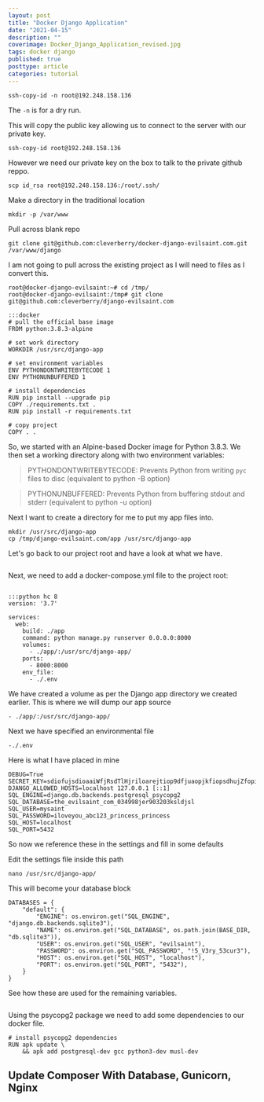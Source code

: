 ```yaml
---
layout: post
title: "Docker Django Application"
date: "2021-04-15"
description: ""
coverimage: Docker_Django_Application_revised.jpg
tags: docker django
published: true
posttype: article
categories: tutorial
---
```

```
ssh-copy-id -n root@192.248.158.136
```

The `-n` is for a dry run. 

This will copy the public key allowing us to connect to the server with our private key.
```
ssh-copy-id root@192.248.158.136
```

However we need our private key on the box to talk to the private github reppo.

```
scp id_rsa root@192.248.158.136:/root/.ssh/
```


Make a directory in the traditional location 

```
mkdir -p /var/www
```

Pull across blank repo
```
git clone git@github.com:cleverberry/docker-django-evilsaint.com.git  /var/www/django
```

I am not going to pull across the existing project as I will need to files as I convert this. 

```
root@docker-django-evilsaint:~# cd /tmp/
root@docker-django-evilsaint:/tmp# git clone git@github.com:cleverberry/django-evilsaint.com
```


```
:::docker
# pull the official base image
FROM python:3.8.3-alpine

# set work directory
WORKDIR /usr/src/django-app

# set environment variables
ENV PYTHONDONTWRITEBYTECODE 1
ENV PYTHONUNBUFFERED 1

# install dependencies
RUN pip install --upgrade pip
COPY ./requirements.txt .
RUN pip install -r requirements.txt

# copy project
COPY . .
```


So, we started with an Alpine-based Docker image for Python 3.8.3. We then set a working directory along with two environment variables:

> PYTHONDONTWRITEBYTECODE: Prevents Python from writing `pyc` files to disc (equivalent to python -B option)

> PYTHONUNBUFFERED: Prevents Python from buffering stdout and stderr (equivalent to python -u option)



Next I want to create a directory for me to put my app files into. 
```
mkdir /usr/src/django-app
cp /tmp/django-evilsaint.com/app /usr/src/django-app
```

Let's go back to our project root and have a look at what we have. 


<img src="/static/7d849d04-b590-4c8f-af96-0ee0a2ac856c.png" class="img-fluid" alt="">


Next, we need to add a docker-compose.yml file to the project root:

<img src="/static/d5b1bbdb-a07e-41e2-b771-f32f8edbb513.png" class="img-fluid" alt="">


```
:::python hc 8
version: '3.7'

services:
  web:
    build: ./app
    command: python manage.py runserver 0.0.0.0:8000
    volumes:
      - ./app/:/usr/src/django-app/
    ports:
      - 8000:8000
    env_file:
      - ./.env
````


We have created a volume as per the Django app directory we created earlier. This is where we will dump our app source
```
- ./app/:/usr/src/django-app/
```

Next we have specified an environmental file
```
-./.env
```

Here is what I have placed in mine
```
DEBUG=True
SECRET_KEY=sdiofujsdioaaiWfjRsdTlHjriloarejtiop9dfjuaopjkfiopsdhujZfopieqriarosdXhfpAAsaofkcikoSaSshfgopiswujrfopsdhjiuagTUOphtsudjfiLGHNFohiqeprtghejrfds
DJANGO_ALLOWED_HOSTS=localhost 127.0.0.1 [::1]
SQL_ENGINE=django.db.backends.postgresql_psycopg2
SQL_DATABASE=the_evilsaint_com_034998jer903203ksldjsl
SQL_USER=mysaint
SQL_PASSWORD=iloveyou_abc123_princess_princess
SQL_HOST=localhost
SQL_PORT=5432
```

So now we reference these in the settings and fill in some defaults

Edit the settings file inside this path
```
nano /usr/src/django-app/
```

This will become your database block
```
DATABASES = {
    "default": {
        "ENGINE": os.environ.get("SQL_ENGINE", "django.db.backends.sqlite3"),
        "NAME": os.environ.get("SQL_DATABASE", os.path.join(BASE_DIR, "db.sqlite3")),
        "USER": os.environ.get("SQL_USER", "evilsaint"),
        "PASSWORD": os.environ.get("SQL_PASSWORD", "!5_V3ry_53cur3"),
        "HOST": os.environ.get("SQL_HOST", "localhost"),
        "PORT": os.environ.get("SQL_PORT", "5432"),
    }
}
```

See how these are used for the remaining variables. 

<img src="/static/dfc07527-77c2-430b-ab01-e5c2e4c2c06c.png" class="img-fluid" alt="">

Using the psycopg2 package we need to add some dependencies to our docker file. 

```
# install psycopg2 dependencies
RUN apk update \
    && apk add postgresql-dev gcc python3-dev musl-dev
```


## Update Composer With Database, Gunicorn, Nginx